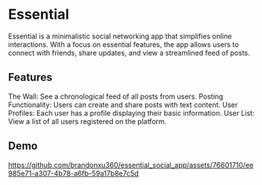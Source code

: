 # Essential

Essential is a minimalistic social networking app that simplifies online interactions. With a focus on essential features, the app allows users to connect with friends, share updates, and view a streamlined feed of posts.

## Features
The Wall: See a chronological feed of all posts from users.
Posting Functionality: Users can create and share posts with text content.
User Profiles: Each user has a profile displaying their basic information.
User List: View a list of all users registered on the platform.

## Demo
https://github.com/brandonxu360/essential_social_app/assets/76601710/ee985e71-a307-4b78-a6fb-59a17b8e7c5d

